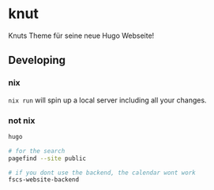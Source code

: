# knut

Knuts Theme für seine neue Hugo Webseite!

## Developing

### nix

`nix run` will spin up a local server including all your changes. 

### not nix

```sh
hugo

# for the search
pagefind --site public

# if you dont use the backend, the calendar wont work
fscs-website-backend 
```
